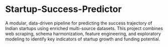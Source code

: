 # Startup-Success-Predictor
A modular, data-driven pipeline for predicting the success trajectory of Indian startups using enriched multi-source datasets. This project combines web scraping, schema harmonization, feature engineering, and exploratory modeling to identify key indicators of startup growth and funding potential.
